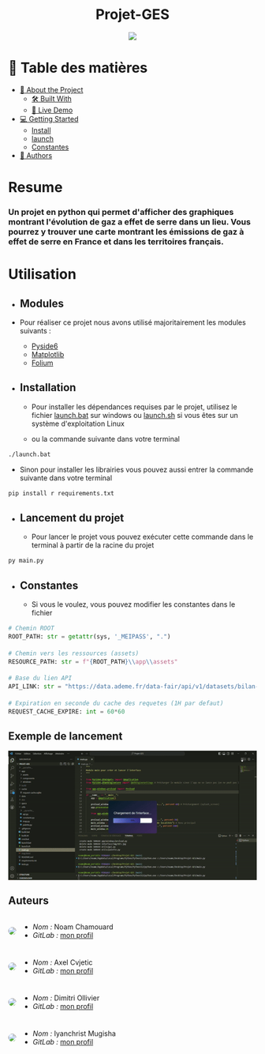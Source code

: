<h1 style="text-align:center;">Projet-GES</h1>
<div style="display:flex;justify-content:center;">
    <img src="https://gitlab.univ-lr.fr/l12024/lescrazy/Projet-GES/-/raw/main/app/assets/icons/icon-x64.ico">
</div>

# 📗 Table des matières
- [📖 About the Project](#resume)
  - [🛠 Built With](#modules)
  - [🚀 Live Demo](#exemple-de-lancement)
- [💻 Getting Started](#utilisation)
  - [Install](#installation)
  - [launch](#lancement-du-projet)
  - [Constantes](#constantes)
- [👥 Authors](#auteurs)

# Resume
<h3>Un projet en python qui permet d'afficher des graphiques montrant l'évolution de gaz a effet de serre dans un lieu.
Vous pourrez y trouver une carte montrant les émissions de gaz à effet de serre en France et dans les territoires français.</h3>

# Utilisation
- ## Modules
- Pour réaliser ce projet nous avons utilisé majoritairement les modules suivants :
  - [Pyside6]("https://pypi.org/project/PySide6/)
  - [Matplotlib]("https://matplotlib.org/stable/index.html)
  - [Folium]("https://pypi.org/project/folium/)

- ## Installation
  - Pour installer les dépendances requises par le projet, utilisez le fichier [launch.bat](launch.bat) sur windows ou [launch.sh](launch.sh)  si vous êtes sur un système d'exploitation Linux

  - ou la commande suivante dans votre terminal

```bash 
./launch.bat
```

  - Sinon pour installer les librairies vous pouvez aussi entrer la commande suivante dans votre terminal

```bash 
pip install r requirements.txt
```
- ## Lancement du projet
  - Pour lancer le projet vous pouvez exécuter cette commande dans le terminal à partir de la racine du projet
```bash
py main.py
```

- ## Constantes
  - Si vous le voulez, vous pouvez modifier les constantes dans le fichier [](utils/constants.py)
```python
# Chemin ROOT
ROOT_PATH: str = getattr(sys, '_MEIPASS', ".")

# Chemin vers les ressources (assets)
RESOURCE_PATH: str = f"{ROOT_PATH}\\app\\assets"

# Base du lien API
API_LINK: str = "https://data.ademe.fr/data-fair/api/v1/datasets/bilan-ges/"

# Expiration en seconde du cache des requetes (1H par defaut)
REQUEST_CACHE_EXPIRE: int = 60*60
```

## Exemple de lancement
<div style="display:flex;justify-content:center;">
    <img src="exemple_lancement.gif"></img>
</div>

## Auteurs

<div style="display: flex; align-items: center;">

<img src="https://secure.gravatar.com/avatar/617d4777fd8033837647706eab4ec720013f7115c617ecd57f2dc6824efd6560?s=64&d=identicon" style="border-radius:30px; margin-right: 10px;">
<div>

- *Nom :* Noam Chamouard  
- *GitLab :* [mon profil](https://gitlab.univ-lr.fr/nchamoua)
</div>

</div>

<div style="display: flex; align-items: center; margin-top: 10px;">

<img src="https://secure.gravatar.com/avatar/6b909a4d4340cab18b5d46100ab91679c344990a3a29fdfcb9e5164b0fd4c971?s=64&d=identicon" style="border-radius:30px; margin-right: 10px;">
<div>

- *Nom :* Axel Cvjetic  
- *GitLab :* [mon profil](https://gitlab.univ-lr.fr/acvjetic)
</div>

</div>

<div style="display: flex; align-items: center; margin-top: 10px;">

<img src="https://secure.gravatar.com/avatar/a261e03fb78a7abdec058954aafcc0778fc8cd77f580cebced9ba173f95d91ed?s=64&d=identicon" style="border-radius:30px; margin-right: 10px;">
<div>

- *Nom :* Dimitri Ollivier  
- *GitLab :* [mon profil](https://gitlab.univ-lr.fr/dollivie)
</div>

</div>

<div style="display: flex; align-items: center; margin-top: 10px;">

<img src="https://secure.gravatar.com/avatar/a651d3b5f3a9f490d36e163332be73cc24f1047f28735b4e9f788b3637bb9c43?s=64&d=identicon" style="border-radius:30px; margin-right: 10px;">
<div>

- *Nom :* Iyanchrist Mugisha  
- *GitLab :* [mon profil](https://gitlab.univ-lr.fr/imugisha)
</div>

</div>